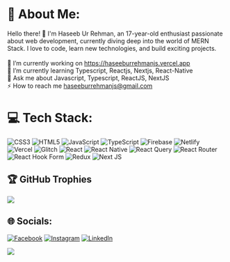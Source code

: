 # 💫 About Me:
Hello there! 👋 I'm Haseeb Ur Rehman, an 17-year-old enthusiast passionate about web development, currently diving deep into the world of MERN Stack. I love to code, learn new technologies, and build exciting projects.<br><br>🔭 I’m currently working on https://haseeburrehmanjs.vercel.app<br>🌱 I’m currently learning Typescript, Reactjs, Nextjs, React-Native<br>💬 Ask me about Javascript, Typescript, ReactJS, NextJS<br>⚡ How to reach me haseeburrehmanjs@gmail.com

# 💻 Tech Stack:
![CSS3](https://img.shields.io/badge/css3-%231572B6.svg?style=for-the-badge&logo=css3&logoColor=white) ![HTML5](https://img.shields.io/badge/html5-%23E34F26.svg?style=for-the-badge&logo=html5&logoColor=white) ![JavaScript](https://img.shields.io/badge/javascript-%23323330.svg?style=for-the-badge&logo=javascript&logoColor=%23F7DF1E) ![TypeScript](https://img.shields.io/badge/typescript-%23007ACC.svg?style=for-the-badge&logo=typescript&logoColor=white) ![Firebase](https://img.shields.io/badge/firebase-%23039BE5.svg?style=for-the-badge&logo=firebase) ![Netlify](https://img.shields.io/badge/netlify-%23000000.svg?style=for-the-badge&logo=netlify&logoColor=#00C7B7) ![Vercel](https://img.shields.io/badge/vercel-%23000000.svg?style=for-the-badge&logo=vercel&logoColor=white) ![Glitch](https://img.shields.io/badge/glitch-%233333FF.svg?style=for-the-badge&logo=glitch&logoColor=white) ![React](https://img.shields.io/badge/react-%2320232a.svg?style=for-the-badge&logo=react&logoColor=%2361DAFB) ![React Native](https://img.shields.io/badge/react_native-%2320232a.svg?style=for-the-badge&logo=react&logoColor=%2361DAFB) ![React Query](https://img.shields.io/badge/-React%20Query-FF4154?style=for-the-badge&logo=react%20query&logoColor=white) ![React Router](https://img.shields.io/badge/React_Router-CA4245?style=for-the-badge&logo=react-router&logoColor=white) ![React Hook Form](https://img.shields.io/badge/React%20Hook%20Form-%23EC5990.svg?style=for-the-badge&logo=reacthookform&logoColor=white) ![Redux](https://img.shields.io/badge/redux-%23593d88.svg?style=for-the-badge&logo=redux&logoColor=white) ![Next JS](https://img.shields.io/badge/Next-black?style=for-the-badge&logo=next.js&logoColor=white)

## 🏆 GitHub Trophies
![](https://github-profile-trophy.vercel.app/?username=haseeburrehmanjs&theme=radical&no-frame=false&no-bg=true&margin-w=4)

## 🌐 Socials:
[![Facebook](https://img.shields.io/badge/Facebook-%231877F2.svg?logo=Facebook&logoColor=white)](https://facebook.com/haseeburrehmanjs) [![Instagram](https://img.shields.io/badge/Instagram-%23E4405F.svg?logo=Instagram&logoColor=white)](https://instagram.com/haseeburrehmanjs) [![LinkedIn](https://img.shields.io/badge/LinkedIn-%230077B5.svg?logo=linkedin&logoColor=white)](https://linkedin.com/in/haseeburrehmanjs) 

[![](https://visitcount.itsvg.in/api?id=haseeburrehmanjs&icon=0&color=0)](https://visitcount.itsvg.in)

<!-- Proudly created with GPRM ( https://gprm.itsvg.in ) -->
